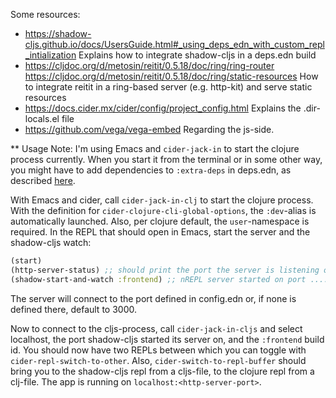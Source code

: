 Some resources:
- https://shadow-cljs.github.io/docs/UsersGuide.html#_using_deps_edn_with_custom_repl_intialization
  Explains how to integrate shadow-cljs in a deps.edn build
- https://cljdoc.org/d/metosin/reitit/0.5.18/doc/ring/ring-router
  https://cljdoc.org/d/metosin/reitit/0.5.18/doc/ring/static-resources
  How to integrate reitit in a ring-based server (e.g. http-kit) and serve static resources
- https://docs.cider.mx/cider/config/project_config.html
  Explains the .dir-locals.el file
- https://github.com/vega/vega-embed
  Regarding the js-side.

** Usage
Note: I'm using Emacs and `cider-jack-in` to start the clojure process currently. When you start it from the terminal or
in some other way, you might have to add dependencies to `:extra-deps` in deps.edn, as described [here](https://docs.cider.mx/cider/basics/middleware_setup.html).

With Emacs and cider, call `cider-jack-in-clj` to start the clojure process. With the definition for `cider-clojure-cli-global-options`, the `:dev`-alias is automatically launched. Also, per clojure default, the `user`-namespace is required.
In the REPL that should open in Emacs, start the server and the shadow-cljs watch:
```clojure
(start)
(http-server-status) ;; should print the port the server is listening on
(shadow-start-and-watch :frontend) ;; nREPL server started on port ....
```
The server will connect to the port defined in config.edn or, if none is defined there, default to 3000.

Now to connect to the cljs-process, call `cider-jack-in-cljs` and select localhost, the port shadow-cljs started its server on, and the `:frontend` build id. You should now have two REPLs between which you can toggle with `cider-repl-switch-to-other`. Also, `cider-switch-to-repl-buffer` should bring you to the shadow-cljs repl from a cljs-file, to the clojure repl from a clj-file. The app is running on `localhost:<http-server-port>`.
